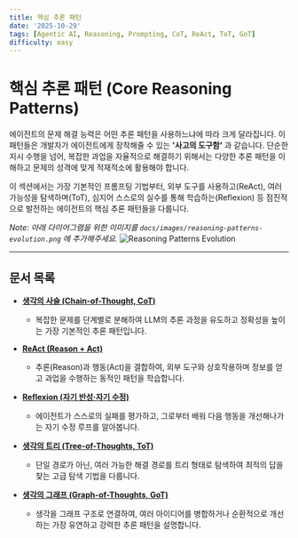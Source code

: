 ```yaml
---
title: 핵심 추론 패턴
date: '2025-10-29'
tags: [Agentic AI, Reasoning, Prompting, CoT, ReAct, ToT, GoT]
difficulty: easy
---
```


# 핵심 추론 패턴 (Core Reasoning Patterns)

에이전트의 문제 해결 능력은 어떤 추론 패턴을 사용하느냐에 따라 크게 달라집니다. 이 패턴들은 개발자가 에이전트에게 장착해줄 수 있는 **'사고의 도구함'** 과 같습니다. 단순한 지시 수행을 넘어, 복잡한 과업을 자율적으로 해결하기 위해서는 다양한 추론 패턴을 이해하고 문제의 성격에 맞게 적재적소에 활용해야 합니다.

이 섹션에서는 가장 기본적인 프롬프팅 기법부터, 외부 도구를 사용하고(ReAct), 여러 가능성을 탐색하며(ToT), 심지어 스스로의 실수를 통해 학습하는(Reflexion) 등 점진적으로 발전하는 에이전트의 핵심 추론 패턴들을 다룹니다.

*Note: 아래 다이어그램을 위한 이미지를 `docs/images/reasoning-patterns-evolution.png` 에 추가해주세요.*
![Reasoning Patterns Evolution](../../images/reasoning-patterns-evolution.png)

______________________________________________________________________

## 문서 목록

- **[생각의 사슬 (Chain-of-Thought, CoT)](./chain-of-thought-cot.md)**

  - 복잡한 문제를 단계별로 분해하여 LLM의 추론 과정을 유도하고 정확성을 높이는 가장 기본적인 추론 패턴입니다.

- **[ReAct (Reason + Act)](./react.md)**

  - 추론(Reason)과 행동(Act)을 결합하여, 외부 도구와 상호작용하며 정보를 얻고 과업을 수행하는 동적인 패턴을 학습합니다.

- **[Reflexion (자기 반성·자기 수정)](./reflexion.md)**

  - 에이전트가 스스로의 실패를 평가하고, 그로부터 배워 다음 행동을 개선해나가는 자기 수정 루프를 알아봅니다.

- **[생각의 트리 (Tree-of-Thoughts, ToT)](./tree-of-thoughts-tot.md)**

  - 단일 경로가 아닌, 여러 가능한 해결 경로를 트리 형태로 탐색하여 최적의 답을 찾는 고급 탐색 기법을 다룹니다.

- **[생각의 그래프 (Graph-of-Thoughts, GoT)](./graph-of-thoughts-got.md)**

  - 생각을 그래프 구조로 연결하여, 여러 아이디어를 병합하거나 순환적으로 개선하는 가장 유연하고 강력한 추론 패턴을 설명합니다.
